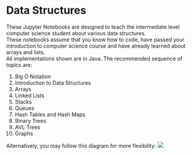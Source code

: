 # Data Structures
These Jupyter Notebooks are designed to teach the intermediate level computer science student about various data structures.<br>
These notebooks assume that you know how to code, have passed your introduction to computer science course and have already learned about arrays and lists.<br>
All implementations shown are in Java.
The recommended sequence of topics are: <br>
<ol>
  <li>Big O Notation </li>
  <li>Introduction to Data Structures</li>
  <li>Arrays</li>
  <li>Linked Lists </li>
  <li>Stacks </li>
  <li>Queues </li>
  <li>Hash Tables and Hash Maps</li>
  <li>Binary Trees </li>
  <li>AVL Trees </li>
  <li>Graphs </li>
</ol>
Alternatively, you may follow this diagram for more flexibility:
<img src = "https://github.com/gammaseeker/Jupyter/blob/master/Data%20Structures%20Notebooks/Diagram/CurriculmDiagram.png">
